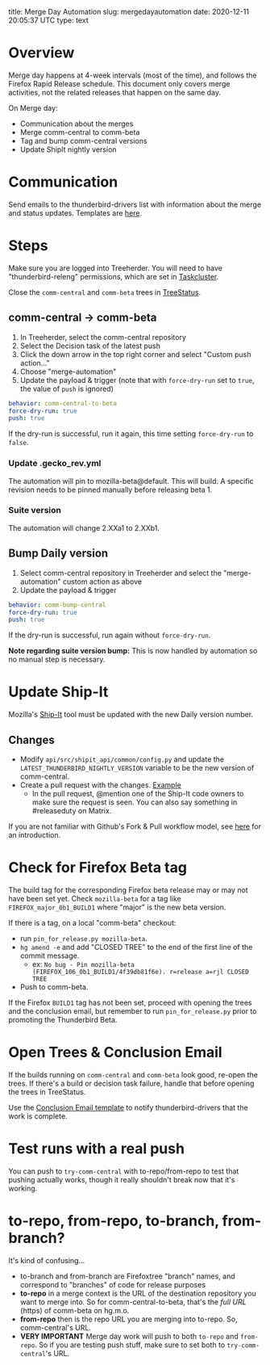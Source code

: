 title: Merge Day Automation
slug: mergedayautomation
date: 2020-12-11 20:05:37 UTC
type: text

# Overview

Merge day happens at 4-week intervals (most of the time), and follows the
Firefox Rapid Release schedule. This document only covers merge activities,
not the related releases that happen on the same day.

On Merge day:

* Communication about the merges
* Merge comm-central to comm-beta
* Tag and bump comm-central versions
* Update ShipIt nightly version

# Communication

Send emails to the thunderbird-drivers list with information about the merge
and status updates. Templates are [here](../mergeday_email_templates).

# Steps

Make sure you are logged into Treeherder. You will need to have
"thunderbird-releng" permissions, which are set in
[Taskcluster](https://hg.mozilla.org/ci/ci-configuration/file/1d37a3cf95a4e272eeaa7a910193e58ff2028646/grants.yml#l2415).

Close the `comm-central` and `comm-beta` trees in
[TreeStatus](https://treestatus.mozilla-releng.net/).

## comm-central -> comm-beta

1. In Treeherder, select the comm-central repository
1. Select the Decision task of the latest push
1. Click the down arrow in the top right corner and select "Custom push action..."
1. Choose "merge-automation"
1. Update the payload & trigger (note that with `force-dry-run` set to `true`, the value of
   `push` is ignored)
   
```yaml
behavior: comm-central-to-beta
force-dry-run: true
push: true
```

If the dry-run is successful, run it again, this time setting `force-dry-run` to
`false`.

### Update .gecko_rev.yml

The automation will pin to mozilla-beta@default. This will build. A specific
revision needs to be pinned manually before releasing beta 1.

### Suite version

The automation will change 2.XXa1 to 2.XXb1.

## Bump Daily version

1. Select comm-central repository in Treeherder and select the "merge-automation"
   custom action as above
1. Update the payload & trigger
   
```yaml
behavior: comm-bump-central
force-dry-run: true
push: true
```

If the dry-run is successful, run again without `force-dry-run`.

**Note regarding suite version bump:** This is now handled by automation so no
manual step is necessary.

<!-- ## Bump Release version

**DO NOT RUN THIS**

1. Select comm-esr78 repository and select the "merge-automation" custom action
1. Update the payload & trigger
   
```yaml
behavior: comm-bump-esr
force-dry-run: true
push: true
```

_Note_: This is currently set to bump comm-esr78. When there are two release
versions (such as 78.x and 91.x) this will need to run twice, overriding
`to-branch` and `to-repo` on one of the runs.

```yaml
behavior: comm-bump-esr
force-dry-run: true
push: true
to-branch: comm-esr78
to-repo: https://hg.mozilla.org/releases/comm-esr78
```
-->

# Update Ship-It

Mozilla's [Ship-It](https://github.com/mozilla-releng/shipit) tool must be
updated with the new Daily version number.

## Changes

* Modify `api/src/shipit_api/common/config.py` and update the
  `LATEST_THUNDERBIRD_NIGHTLY_VERSION` variable to be the new version of
  comm-central.
* Create a pull request with the changes. [Example](https://github.com/mozilla-releng/shipit/pull/1004)
  * In the pull request, @mention one of the Ship-It code owners to make sure
    the request is seen. You can also say something in #releaseduty on Matrix.

If you are not familiar with Github's Fork & Pull workflow model,
see [here](https://reflectoring.io/github-fork-and-pull/) for an introduction.

# Check for Firefox Beta tag

The build tag for the corresponding Firefox beta release may or may not have
been set yet. Check `mozilla-beta` for a tag like `FIREFOX_major_0b1_BUILD1`
where "major" is the new beta version.

If there is a tag, on a local "comm-beta" checkout: 
- run `pin_for_release.py mozilla-beta`.
- `hg amend -e` and add "CLOSED TREE" to the end of the first line of the
    commit message.
  - ex: `No bug - Pin mozilla-beta (FIREFOX_106_0b1_BUILD1/4f39db81f6e). r=release a=rjl CLOSED TREE`
- Push to comm-beta.

If the Firefox `BUILD1` tag has not been set, proceed with opening the trees
and the conclusion email, but remember to run `pin_for_release.py` prior to
promoting the Thunderbird Beta.

# Open Trees & Conclusion Email

If the builds running on `comm-central` and `comm-beta` look good, re-open
the trees. If there's a build or decision task failure, handle that before
opening the trees in TreeStatus.

Use the [Conclusion Email template](../mergeday_email_templates) to notify
thunderbird-drivers that the work is complete.

# Test runs with a real push

You can push to `try-comm-central` with to-repo/from-repo to test that pushing
actually works, though it really shouldn't break now that it's working.

# to-repo, from-repo, to-branch, from-branch?

It's kind of confusing...

* to-branch and from-branch are Firefoxtree "branch" names, and correspond
  to "branches" of code for release purposes
* **to-repo** in a merge context is the URL of the destination repository you
  want to merge into. So for comm-central-to-beta, that's the _full URL_ (https)
  of comm-beta on hg.m.o.
* **from-repo** then is the repo URL you are merging into to-repo. So, comm-central's
  URL.
* **VERY IMPORTANT** Merge day work will push to both `to-repo` and `from-repo`.
  So if you are testing push stuff, make sure to set both to `try-comm-central`'s
  URL.
